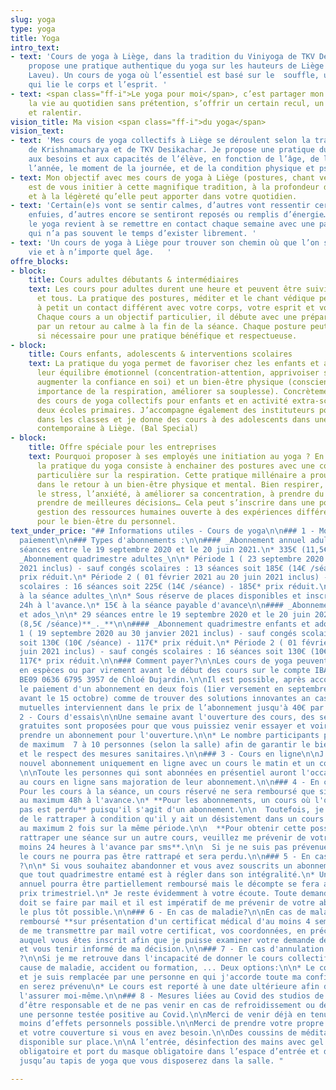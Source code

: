 ```yaml
---
slug: yoga
type: yoga
title: Yoga
intro_text:
- text: 'Cours de yoga à Liège, dans la tradition du Viniyoga de TKV Desikachar. Je
    propose une pratique authentique du yoga sur les hauteurs de Liège (Cointe et
    Laveu). Un cours de yoga où l’essentiel est basé sur le  souffle, une respiration
    qui lie le corps et l’esprit. '
- text: <span class="ff-i">Le yoga pour moi</span>, c’est partager mon regard sur
    la vie au quotidien sans prétention, s’offrir un certain recul, un peu de hauteur
    et ralentir.
vision_title: Ma vision <span class="ff-i">du yoga</span>
vision_text:
- text: 'Mes cours de yoga collectifs à Liège se déroulent selon la tradition de l’enseignement
    de Krishnamacharya et de TKV Desikachar. Je propose une pratique du yoga qui s’adapte
    aux besoins et aux capacités de l’élève, en fonction de l’âge, de la période de
    l’année, le moment de la journée, et de la condition physique et psychique. '
- text: Mon objectif avec mes cours de yoga à Liège (postures, chant védique et méditation)
    est de vous initier à cette magnifique tradition, à la profondeur de son apport
    et à la légèreté qu’elle peut apporter dans votre quotidien.
- text: 'Certain(e)s vont se sentir calmes, d’autres vont ressentir certaines émotions
    enfuies, d’autres encore se sentiront reposés ou remplis d’énergie… Pratiquer
    le yoga revient à se remettre en contact chaque semaine avec une partie de soi
    qui n’a pas souvent le temps d’exister librement. '
- text: 'Un cours de yoga à Liège pour trouver son chemin où que l’on soit dans la
    vie et à n’importe quel âge.   '
offre_blocks:
- block:
    title: Cours adultes débutants & intermédiaires
    text: Les cours pour adultes durent une heure et peuvent être suivis par toutes
      et tous. La pratique des postures, méditer et le chant védique permettent petit
      à petit un contact différent avec votre corps, votre esprit et votre respiration.
      Chaque cours a un objectif particulier, il débute avec une préparation et termine
      par un retour au calme à la fin de la séance. Chaque posture peut être adaptée
      si nécessaire pour une pratique bénéfique et respectueuse.
- block:
    title: Cours enfants, adolescents & interventions scolaires
    text: La pratique du yoga permet de favoriser chez les enfants et adolescents
      leur équilibre émotionnel (concentration-attention, apprivoiser ses émotions,
      augmenter la confiance en soi) et un bien-être physique (conscience de son corps,
      importance de la respiration, améliorer sa souplesse). Concrètement, j’organise
      des cours de yoga collectifs pour enfants et en activité extra-scolaire dans
      deux écoles primaires. J’accompagne également des instituteurs pour une sensibilisation
      dans les classes et je donne des cours à des adolescents dans une école de danse
      contemporaine à Liège. (Bal Special)
- block:
    title: Offre spéciale pour les entreprises
    text: Pourquoi proposer à ses employés une initiation au yoga ? En quelques mots,
      la pratique du yoga consiste à enchainer des postures avec une concentration
      particulière sur la respiration. Cette pratique millénaire a prouvé son efficacité
      dans le retour à un bien-être physique et mental. Bien respirer, aider à gérer
      le stress, l’anxiété, à améliorer sa concentration, à prendre du recul pour
      prendre de meilleures décisions… Cela peut s’inscrire dans une politique de
      gestion des ressources humaines ouverte à des expériences différentes et constructive
      pour le bien-être du personnel.
text_under_price: "## Informations utiles - Cours de yoga\n\n### 1 - Modalités de
  paiement\n\n### Types d'abonnements :\n\n#### _Abonnement annuel adultes_\n\n* 29
  séances entre le 19 septembre 2020 et le 20 juin 2021.\n* 335€ (11,5€ /séance)**_._**\n\n####
  _Abonnement quadrimestre adultes_\n\n* Période 1 ( 23 septembre 2020 au 30 janvier
  2021 inclus) - sauf congés scolaires : 13 séances soit 185€ (14€ /séance) - 150€*
  prix réduit.\n* Période 2 ( 01 février 2021 au 20 juin 2021 inclus) - sauf congés
  scolaires : 16 séances soit 225€ (14€ /séance) - 185€* prix réduit.\n\n#### _Cours
  à la séance adultes_\n\n* Sous réserve de places disponibles et inscription minimum
  24h à l'avance.\n* 15€ à la séance payable d'avance\n\n#### _Abonnement annuel enfants
  et ados_\n\n* 29 séances entre le 19 septembre 2020 et le 20 juin 2021.\n* 250€
  (8,5€ /séance)**_._**\n\n#### _Abonnement quadrimestre enfants et ados_\n\n* Période
  1 ( 19 septembre 2020 au 30 janvier 2021 inclus) - sauf congés scolaires : 13 séances
  soit 130€ (10€ /séance) - 117€* prix réduit.\n* Période 2 ( 01 février 2021 au 20
  juin 2021 inclus) - sauf congés scolaires : 16 séances soit 130€ (10€ /séance) -
  117€* prix réduit.\n\n### Comment payer?\n\nLes cours de yoga peuvent être réglés
  en espèces ou par virement avant le début des cours sur le compte IBAN suivant:
  BE09 0636 6795 3957 de Chloé Dujardin.\n\nIl est possible, après accord, d'étaler
  le paiement d'un abonnement en deux fois (1ier versement en septembre et deuxième
  avant le 15 octobre) comme de trouver des solutions innovantes an cas de difficultés.\n\nCertaines
  mutuelles interviennent dans le prix de l’abonnement jusqu'à 40€ par an, renseignez-vous.\n\n###
  2 - Cours d'essais\n\nUne semaine avant l'ouverture des cours, des séances découvertes
  gratuites sont proposées pour que vous puissiez venir essayer et voir si vous souhaitez
  prendre un abonnement pour l'ouverture.\n\n* Le nombre participants par cours est
  de maximum  7 à 10 personnes (selon la salle) afin de garantir le bien-être de chacun
  et le respect des mesures sanitaires.\n\n### 3 - Cours en ligne\n\nJ'organise un
  nouvel abonnement uniquement en ligne avec un cours le matin et un cours en soirée.
  \n\nToute les personnes qui sont abonnées en présentiel auront l'occasion de participer
  au cours en ligne sans majoration de leur abonnement.\n\n### 4 - En cas d'absence?\n\n*
  Pour les cours à la séance, un cours réservé ne sera remboursé que si je suis prévenue
  au maximum 48h à l'avance.\n* **Pour les abonnements, un cours où l'on ne vient
  pas est perdu** puisqu'il s'agit d'un abonnement.\n\n  Toutefois, je peux vous proposer
  de le rattraper à condition qu'il y ait un désistement dans un cours identique et
  au maximum 2 fois sur la même période.\n\n  **Pour obtenir cette possibilité de
  rattraper une séance sur un autre cours, veuillez me prévenir de votre absence au
  moins 24 heures à l'avance par sms**.\n\n  Si je ne suis pas prévenue de votre absence,
  le cours ne pourra pas être rattrapé et sera perdu.\n\n### 5 - En cas d'abandon
  ?\n\n* Si vous souhaitez abandonner et vous avez souscrits un abonnement, sachez
  que tout quadrimestre entamé est à régler dans son intégralité.\n* Un abonnement
  annuel pourra être partiellement remboursé mais le décompte se fera alors sur le
  prix trimestriel.\n* Je reste évidemment à votre écoute. Toute demande de remboursement
  doit se faire par mail et il est impératif de me prévenir de votre absence par sms
  le plus tôt possible.\n\n### 6 - En cas de maladie?\n\nEn cas de maladie, vous serez
  remboursé **sur présentation d'un certificat médical d'au moins 4 semaines.**\n\nMerci
  de me transmettre par mail votre certificat, vos coordonnées, en précisant le cours
  auquel vous êtes inscrit afin que je puisse examiner votre demande de remboursement
  et vous tenir informé de ma décision.\n\n### 7 - En cas d'annulation de ma part
  ?\n\nSi je me retrouve dans l'incapacité de donner le cours collectif prévu pour
  cause de maladie, accident ou formation, ... Deux options:\n\n* Le cours a lieu
  et je suis remplacée par une personne en qui j'accorde toute ma confiance et vous
  en serez prévenu\n* Le cours est reporté à une date ultérieure afin de pourvoir
  l'assurer moi-même.\n\n### 8 - Mesures liées au Covid des studios de yoga\n\nMerci
  d’être responsable et de ne pas venir en cas de refroidissement ou de contact avec
  une personne testée positive au Covid.\n\nMerci de venir déjà en tenue et avec le
  moins d’effets personnels possible.\n\nMerci de prendre votre propre tapis propre
  et votre couverture si vous en avez besoin.\n\nDes coussins de méditations sont
  disponible sur place.\n\nA l’entrée, désinfection des mains avec gel hydro-alcoolique
  obligatoire et port du masque obligatoire dans l’espace d’entrée et de vestiaire
  jusqu’au tapis de yoga que vous disposerez dans la salle. "

---
```

